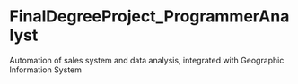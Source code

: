 # FinalDegreeProject_ProgrammerAnalyst
Automation of sales system and data analysis, integrated with Geographic Information System
